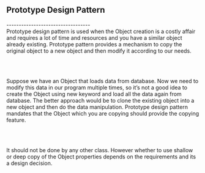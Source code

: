 <h2> Prototype Design Pattern</h2>
----------------------------------
<br>
Prototype design pattern is used when the Object creation is a costly affair and requires a lot of time and resources and you have a similar object already existing. Prototype pattern provides a mechanism to copy the original object to a new object and then modify it according to our needs.

<br><br>

Suppose we have an Object that loads data from database. Now we need to modify this data in our program multiple times, so it’s not a good idea to create the Object using new keyword and load all the data again from database. The better approach would be to clone the existing object into a new object and then do the data manipulation. Prototype design pattern mandates that the Object which you are copying should provide the copying feature. 

<br><br>

It should not be done by any other class. However whether to use shallow or deep copy of the Object properties depends on the requirements and its a design decision. 


